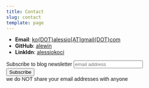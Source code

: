 ```yaml
---
title: Contact
slug: contact
template: page
---
```


- **Email**: [ko{DOT}alessio[AT]gmail{DOT}com](mailto:ko{DOT}alessio[AT]gmail{DOT}com)
- **GitHub**: [alewin](https://github.com/alewin)
- **Linkldn**: [alessiokoci](https://www.linkedin.com/in/alessiokoci/)


<div class="centered-iframe">
<!-- Begin Mailchimp Signup Form -->
<link href="//cdn-images.mailchimp.com/embedcode/horizontal-slim-10_7.css" rel="stylesheet" type="text/css">
<style type="text/css">
    #mc_embed_signup{clear:left; font:14px Helvetica,Arial,sans-serif; width:100%;}
</style>
<div id="mc_embed_signup">
<form action="https://gmail.us4.list-manage.com/subscribe/post?u=d6ac38ab898219a20b8d621ce&amp;id=2d4378ccd1" method="post" id="mc-embedded-subscribe-form" name="mc-embedded-subscribe-form" class="validate" target="_blank" novalidate>
    <div id="mc_embed_signup_scroll">
	<label for="mce-EMAIL">Subscribe to blog newsletter</label>
	<input style="color:darkgrey" type="email" value="" name="EMAIL" class="email" id="mce-EMAIL" placeholder="email address" required>
    <!-- real people should not fill this in and expect good things - do not remove this or risk form bot signups-->
    <div style="position: absolute; left: -5000px;" aria-hidden="true"><input type="text" name="b_d6ac38ab898219a20b8d621ce_2d4378ccd1" tabindex="-1" value=""></div>
    <div class="clear"><input type="submit" value="Subscribe" name="subscribe" id="mc-embedded-subscribe" class="button"></div>
    </div>
    <span>we do NOT share your email addresses with anyone </span>
</form>
</div>

<!--End mc_embed_signup-->
</div>
